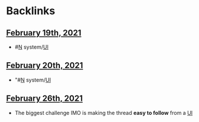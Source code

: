 
# Backlinks
## [February 19th, 2021](<February 19th, 2021.md>)
- #[N](<N.md>) system/[UI](<UI.md>)

## [February 20th, 2021](<February 20th, 2021.md>)
- "#[N](<N.md>) system/[UI](<UI.md>)

## [February 26th, 2021](<February 26th, 2021.md>)
- The biggest challenge IMO is making the thread __easy to follow__ from a [UI](<UI.md>)

